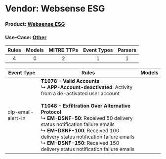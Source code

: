 Vendor: Websense ESG
====================
### Product: [Websense ESG](../ds_websense_esg_websense_esg.md)
### Use-Case: [Other](../../../../UseCases/uc_other.md)

| Rules | Models | MITRE TTPs | Event Types | Parsers |
|:-----:|:------:|:----------:|:-----------:|:-------:|
|   4   |   0    |     2      |      1      |    1    |

| Event Type         | Rules                                                                                                                                                                                                                                                                                                                                                                                                                             | Models |
| ------------------ | --------------------------------------------------------------------------------------------------------------------------------------------------------------------------------------------------------------------------------------------------------------------------------------------------------------------------------------------------------------------------------------------------------------------------------- | ------ |
| dlp-email-alert-in | <b>T1078 - Valid Accounts</b><br> ↳ <b>APP-Account-deactivated</b>: Activity from a de-activated user account<br><br><b>T1048 - Exfiltration Over Alternative Protocol</b><br> ↳ <b>EM-DSNF-50</b>: Received 50 delivery status notification failure emails<br> ↳ <b>EM-DSNF-100</b>: Received 100 delivery status notification failure emails<br> ↳ <b>EM-DSNF-150</b>: Received 150 delivery status notification failure emails |        |